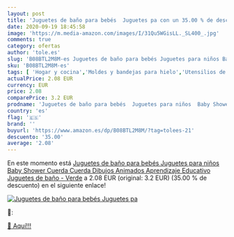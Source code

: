 ```yaml
---
layout: post
title: 'Juguetes de baño para bebés  Juguetes pa con un 35.00 % de descuento'
date: 2020-09-19 18:45:58
image: 'https://m.media-amazon.com/images/I/31Qu5WGisLL._SL400_.jpg'
comments: true
category: ofertas
author: 'tole.es'
slug: 'B08BTL2M8M-es Juguetes de baño para bebés Juguetes para niños Baby...'
sku: 'B08BTL2M8M-es'
tags: [ 'Hogar y cocina','Moldes y bandejas para hielo','Utensilios de bar','Utensilios de cocina','bebés', ]
actualPrice: 2.08 EUR
currency: EUR
price: 2.08
comparePrice: 3.2 EUR
prodname: 'Juguetes de baño para bebés  Juguetes para niños  Baby Shower  Cuerda  Cuerda  Dibujos Animados  Aprendizaje Educativo  Juguetes de baño - Verde'
country: 'es'
flag: '🇪🇸'
brand: ''
buyurl: 'https://www.amazon.es/dp/B08BTL2M8M/?tag=tolees-21'
descuento: '35.00'
average: '2.08'
---
```


En este momento está [Juguetes de baño para bebés  Juguetes para niños  Baby Shower  Cuerda  Cuerda  Dibujos Animados  Aprendizaje Educativo  Juguetes de baño - Verde](https://www.amazon.es/dp/B08BTL2M8M/?tag=tolees-21) a 2.08 EUR (original: 3.2 EUR) (35.00 %  de descuento) en el siguiente enlace!

[![Juguetes de baño para bebés  Juguetes pa](https://m.media-amazon.com/images/I/31Qu5WGisLL._SL400_.jpg)](https://www.amazon.es/dp/B08BTL2M8M/?tag=tolees-21)

🔎:


[🛒 Aquí!!!](https://www.amazon.es/dp/B08BTL2M8M/?tag=tolees-21)
